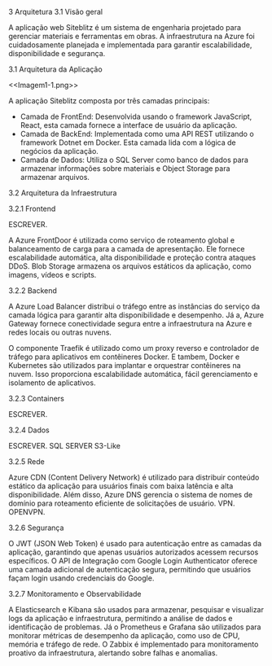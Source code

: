 3	Arquitetura
3.1	Visão geral

A aplicação web Siteblitz é um sistema de engenharia projetado para gerenciar materiais e ferramentas em obras. A infraestrutura na Azure foi cuidadosamente planejada e implementada para garantir escalabilidade, disponibilidade e segurança.



3.1	Arquitetura da Aplicação


<<Imagem1-1.png>>
 

A aplicação Siteblitz composta por três camadas principais:


-	Camada de FrontEnd: Desenvolvida usando o framework JavaScript, React, esta camada fornece a interface de usuário da aplicação.
-	Camada de BackEnd: Implementada como uma API REST utilizando o framework Dotnet em Docker. Esta camada lida com a lógica de negócios da aplicação. 
-	Camada de Dados: Utiliza o SQL Server como banco de dados para armazenar informações sobre materiais e Object Storage para armazenar arquivos.


3.2	Arquitetura da Infraestrutura

3.2.1	Frontend

ESCREVER.

A Azure FrontDoor é utilizada como serviço de roteamento global e balanceamento de carga para a camada de apresentação. Ele fornece escalabilidade automática, alta disponibilidade e proteção contra ataques DDoS. Blob Storage armazena os arquivos estáticos da aplicação, como imagens, vídeos e scripts.



3.2.2	Backend

A Azure Load Balancer distribui o tráfego entre as instâncias do serviço da camada lógica para garantir alta disponibilidade e desempenho. Já a, Azure Gateway fornece conectividade segura entre a infraestrutura na Azure e redes locais ou outras nuvens. 

O componente Traefik é utilizado como um proxy reverso e controlador de tráfego para aplicativos em contêineres Docker. E tambem, Docker e Kubernetes são utilizados para implantar e orquestrar contêineres na nuvem. Isso proporciona escalabilidade automática, fácil gerenciamento e isolamento de aplicativos.

3.2.3	Containers

ESCREVER.

3.2.4	Dados

ESCREVER.
SQL SERVER
S3-Like



3.2.5	Rede

Azure CDN (Content Delivery Network) é utilizado para distribuir conteúdo estático da aplicação para usuários finais com baixa latência e alta disponibilidade. Além disso, Azure DNS gerencia o sistema de nomes de domínio para roteamento eficiente de solicitações de usuário.
VPN.
OPENVPN.


3.2.6	Segurança

 O JWT (JSON Web Token) é usado para autenticação entre as camadas da aplicação, garantindo que apenas usuários autorizados acessem recursos específicos. O API de Integração com Google Login Authenticator oferece uma camada adicional de autenticação segura, permitindo que usuários façam login usando credenciais do Google.

3.2.7	Monitoramento e Observabilidade

 A Elasticsearch e Kibana são usados para armazenar, pesquisar e visualizar logs da aplicação e infraestrutura, permitindo a análise de dados e identificação de problemas. Já o Prometheus e Grafana são utilizados para monitorar métricas de desempenho da aplicação, como uso de CPU, memória e tráfego de rede. 
O Zabbix é implementado para monitoramento proativo da infraestrutura, alertando sobre falhas e anomalias.


